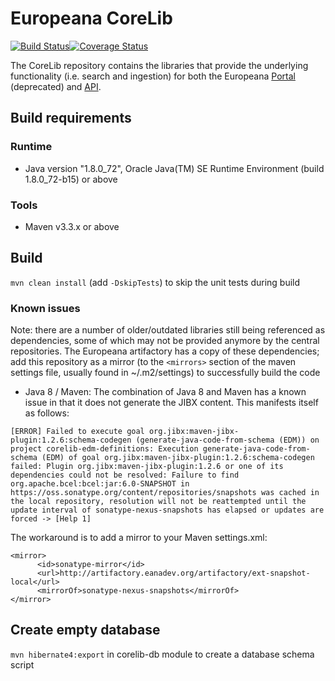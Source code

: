 # Europeana CoreLib

[![Build Status](https://travis-ci.org/europeana/corelib.svg?branch=master)](https://travis-ci.org/europeana/corelib)[![Coverage Status](https://coveralls.io/repos/europeana/corelib/badge.svg?branch=master&service=github)](https://coveralls.io/github/europeana/corelib?branch=master)

The CoreLib repository contains the libraries that provide the underlying functionality (i.e. search and ingestion)
for both the Europeana [Portal](https://github.com/europeana/portal/) (deprecated) and [API](https://github.com/europeana/api2/).

## Build requirements
### Runtime
* Java version "1.8.0_72", Oracle Java(TM) SE Runtime Environment (build 1.8.0_72-b15) or above

### Tools
* Maven v3.3.x or above

## Build
``mvn clean install`` (add ``-DskipTests``) to skip the unit tests during build

### Known issues
Note: there are a number of older/outdated libraries still being referenced as dependencies, some of which may not
be provided anymore by the central repositories. The Europeana artifactory has a copy of these dependencies; add this
repository as a mirror (to the ``<mirrors>`` section of the maven settings file, usually found in ~/.m2/settings) to
successfully build the code

* Java 8 / Maven: The combination of Java 8 and Maven has a known issue in that it does not generate the JIBX content. This manifests itself as follows:

```
[ERROR] Failed to execute goal org.jibx:maven-jibx-plugin:1.2.6:schema-codegen (generate-java-code-from-schema (EDM)) on project corelib-edm-definitions: Execution generate-java-code-from-schema (EDM) of goal org.jibx:maven-jibx-plugin:1.2.6:schema-codegen failed: Plugin org.jibx:maven-jibx-plugin:1.2.6 or one of its dependencies could not be resolved: Failure to find org.apache.bcel:bcel:jar:6.0-SNAPSHOT in https://oss.sonatype.org/content/repositories/snapshots was cached in the local repository, resolution will not be reattempted until the update interval of sonatype-nexus-snapshots has elapsed or updates are forced -> [Help 1]
```

The workaround is to add a mirror to your Maven settings.xml:

```
<mirror>
      <id>sonatype-mirror</id>
      <url>http://artifactory.eanadev.org/artifactory/ext-snapshot-local</url>
      <mirrorOf>sonatype-nexus-snapshots</mirrorOf>
</mirror>
```

## Create empty database
``mvn hibernate4:export`` in corelib-db module to create a database schema script
